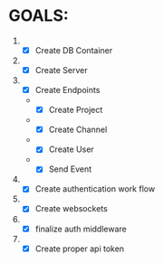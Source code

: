 # GOALS:

1. - [x] Create DB Container
2. - [x] Create Server
3. - [x] Create Endpoints
   - - [x] Create Project
   - - [x] Create Channel
   - - [x] Create User
   - - [x] Send Event
4. - [x] Create authentication work flow
5. - [x] Create websockets
6. - [x] finalize auth middleware 
7. - [x] Create proper api token
